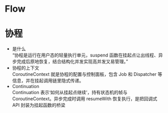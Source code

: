 # Flow   
# 协程  
-  是什么    
    “协程是运行在用户态的轻量执行单元，suspend 函数在挂起点让出线程、异步完成后原地恢复，结合结构化并发实现高并发又易管理。”
- 协程的上下文  
    CoroutineContext 就是协程的配置与控制面板，包含 Job 和 Dispatcher 等信息，并在挂起调用链里隐式传递。  
- Continuation  
    Continuation 表示‘如何从挂起点继续’，持有状态机的帧与 CoroutineContext。异步完成时调用 resumeWith 恢复执行，是把回调式 API 封装为挂起函数的桥梁